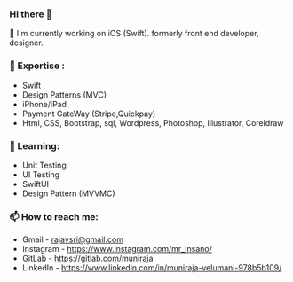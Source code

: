 ### Hi there 👋

🔭 I'm currently working on iOS (Swift). formerly front end developer, designer.

### 🚀 Expertise :

- Swift
- Design Patterns (MVC)
- iPhone/iPad
- Payment GateWay (Stripe,Quickpay)
- Html, CSS, Bootstrap, sql, Wordpress, Photoshop, Illustrator, Coreldraw

### 🌱 Learning:

- Unit Testing
- UI Testing
- SwiftUI
- Design Pattern (MVVMC)

### 📫 How to reach me:

- Gmail - rajavsri@gmail.com
- Instagram - https://www.instagram.com/mr_insano/
- GitLab - https://gitlab.com/muniraja
- LinkedIn - https://www.linkedin.com/in/muniraja-velumani-978b5b109/

<!--
**MunirajaV/Munirajav** is a ✨ _special_ ✨ repository because its `README.md` (this file) appears on your GitHub profile.

Here are some ideas to get you started:

- 🔭 I’m currently working on ...
- 🌱 I’m currently learning ...
- 👯 I’m looking to collaborate on ...
- 🤔 I’m looking for help with ...
- 💬 Ask me about ...
- 📫 How to reach me: ...
- 😄 Pronouns: ...
- ⚡ Fun fact: ...
-->

